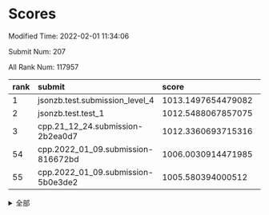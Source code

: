 # Scores

Modified Time: 2022-02-01 11:34:06

Submit Num: 207

All Rank Num: 117957

| rank |               submit               |       score        |       sigma        | pk_num |
| :--- | :--------------------------------- | :----------------- | :----------------- | :----- |
| 1    | jsonzb.test.submission_level_4     | 1013.1497654479082 | 0.7968066040346522 | 2277   |
| 2    | jsonzb.test.test_1                 | 1012.5488067857075 | 0.7902934108153644 | 2276   |
| 3    | cpp.21_12_24.submission-2b2ea0d7   | 1012.3360693715316 | 0.769084519089721  | 2282   |
| 54   | cpp.2022_01_09.submission-816672bd | 1006.0030914471985 | 0.7285950069897648 | 2281   |
| 55   | cpp.2022_01_09.submission-5b0e3de2 | 1005.580394000512  | 0.7301183225274205 | 2277   |


<details>
<summary>全部</summary>

| rank |                 submit                 |       score        |       sigma        | pk_num |
| :--- | :------------------------------------- | :----------------- | :----------------- | :----- |
| 1    | jsonzb.test.submission_level_4         | 1013.1497654479082 | 0.7968066040346522 | 2277   |
| 2    | jsonzb.test.test_1                     | 1012.5488067857075 | 0.7902934108153644 | 2276   |
| 3    | cpp.21_12_24.submission-2b2ea0d7       | 1012.3360693715316 | 0.769084519089721  | 2282   |
| 4    | gobigger.level_3.submission_level_3_2  | 1011.8523070221811 | 0.7870146359563603 | 2280   |
| 5    | gobigger.level_3.submission_level_3_18 | 1011.5506800229116 | 0.7575896199378352 | 2277   |
| 6    | gobigger.level_3.submission_level_3_14 | 1011.4702922084856 | 0.7690193388694183 | 2277   |
| 7    | gobigger.level_3.submission_level_3_36 | 1011.1705068473962 | 0.7773319969119217 | 2279   |
| 8    | gobigger.level_3.submission_level_3_25 | 1011.1464614056653 | 0.7657585721839661 | 2284   |
| 9    | gobigger.level_3.submission_level_3_35 | 1011.1348619647247 | 0.7843723784347777 | 2279   |
| 10   | gobigger.level_3.submission_level_3_6  | 1011.0107154941361 | 0.7401304382500035 | 2281   |
| 11   | gobigger.level_3.submission_level_3_42 | 1011.0015995625716 | 0.759977249955766  | 2275   |
| 12   | gobigger.level_3.submission_level_3_23 | 1010.7730751850222 | 0.77828559386648   | 2281   |
| 13   | gobigger.level_3.submission_level_3_39 | 1010.7005639492662 | 0.752172821688545  | 2277   |
| 14   | gobigger.level_3.submission_level_3_9  | 1010.6977998359203 | 0.7608835182384972 | 2279   |
| 15   | gobigger.level_3.submission_level_3_49 | 1010.664800549574  | 0.7868060593840295 | 2279   |
| 16   | gobigger.level_3.submission_level_3_0  | 1010.624970959462  | 0.790352114092395  | 2280   |
| 17   | gobigger.level_3.submission_level_3_1  | 1010.583350250561  | 0.7684010420025572 | 2277   |
| 18   | gobigger.level_3.submission_level_3_26 | 1010.3946298240652 | 0.776298905978156  | 2276   |
| 19   | gobigger.level_3.submission_level_3_31 | 1010.3743384912913 | 0.7660667272426929 | 2285   |
| 20   | gobigger.level_3.submission_level_3_16 | 1010.2533439878213 | 0.7610058666807058 | 2281   |
| 21   | gobigger.level_3.submission_level_3_29 | 1010.1982766177111 | 0.7512219207317752 | 2279   |
| 22   | gobigger.level_3.submission_level_3_19 | 1010.1056353352002 | 0.7590095791244321 | 2279   |
| 23   | gobigger.level_3.submission_level_3_11 | 1010.1026831161346 | 0.7784908250414688 | 2281   |
| 24   | gobigger.level_3.submission_level_3_45 | 1009.9620504836611 | 0.7696220924386817 | 2280   |
| 25   | gobigger.level_3.submission_level_3_13 | 1009.9253445807057 | 0.7749896292238259 | 2282   |
| 26   | gobigger.level_3.submission_level_3_37 | 1009.919921626286  | 0.7605160831288382 | 2279   |
| 27   | gobigger.level_3.submission_level_3_3  | 1009.8857342970031 | 0.7484102593795177 | 2282   |
| 28   | gobigger.level_3.submission_level_3_40 | 1009.8210313820383 | 0.7485893753733434 | 2279   |
| 29   | gobigger.level_3.submission_level_3_38 | 1009.8144378766058 | 0.7634319527085835 | 2285   |
| 30   | gobigger.level_3.submission_level_3_30 | 1009.7082641689917 | 0.7494450802345393 | 2280   |
| 31   | gobigger.level_3.submission_level_3_10 | 1009.6131976154086 | 0.7613292013493562 | 2278   |
| 32   | gobigger.level_3.submission_level_3_33 | 1009.609306031402  | 0.7390545575417863 | 2285   |
| 33   | gobigger.level_3.submission_level_3_44 | 1009.6070742836373 | 0.7317308124958821 | 2279   |
| 34   | gobigger.level_3.submission_level_3_34 | 1009.5907701876406 | 0.7605105762062597 | 2273   |
| 35   | gobigger.level_3.submission_level_3_43 | 1009.5659340044662 | 0.7580689861147178 | 2278   |
| 36   | gobigger.level_3.submission_level_3_48 | 1009.5447342599002 | 0.7480975649447243 | 2278   |
| 37   | gobigger.level_3.submission_level_3_15 | 1009.5443221031791 | 0.7304276338435974 | 2278   |
| 38   | gobigger.level_3.submission_level_3_22 | 1009.3684479479075 | 0.7617937326696115 | 2283   |
| 39   | gobigger.level_3.submission_level_3_20 | 1009.3643394015106 | 0.748050755049745  | 2285   |
| 40   | gobigger.level_3.submission_level_3_7  | 1009.3493773080686 | 0.7551898629960833 | 2285   |
| 41   | gobigger.level_3.submission_level_3_32 | 1009.2966670309554 | 0.7551212945307406 | 2280   |
| 42   | gobigger.level_3.submission_level_3_41 | 1009.2388253006811 | 0.7528113756900465 | 2279   |
| 43   | gobigger.level_3.submission_level_3_47 | 1009.2081365782385 | 0.7241620525840168 | 2281   |
| 44   | gobigger.level_3.submission_level_3_24 | 1009.1385478585338 | 0.7459178343085842 | 2275   |
| 45   | gobigger.level_3.submission_level_3_17 | 1009.0100767111888 | 0.7467232441943433 | 2280   |
| 46   | gobigger.level_3.submission_level_3_8  | 1009.0016789142038 | 0.7515864142972241 | 2281   |
| 47   | gobigger.level_3.submission_level_3_5  | 1008.9576350234439 | 0.7397417503638659 | 2278   |
| 48   | gobigger.level_3.submission_level_3_27 | 1008.9244702805275 | 0.7560092988594829 | 2279   |
| 49   | gobigger.level_3.submission_level_3_46 | 1008.8903022110884 | 0.7413660133628233 | 2278   |
| 50   | gobigger.level_3.submission_level_3_4  | 1008.7550052367692 | 0.7295988379835583 | 2280   |
| 51   | gobigger.level_3.submission_level_3_21 | 1008.6109409733928 | 0.7872676173466594 | 2282   |
| 52   | gobigger.level_3.submission_level_3_12 | 1008.5865332712472 | 0.7305320331519243 | 2285   |
| 53   | gobigger.level_3.submission_level_3_28 | 1007.7645653909028 | 0.7252947589504277 | 2278   |
| 54   | cpp.2022_01_09.submission-816672bd     | 1006.0030914471985 | 0.7285950069897648 | 2281   |
| 55   | cpp.2022_01_09.submission-5b0e3de2     | 1005.580394000512  | 0.7301183225274205 | 2277   |
| 56   | gobigger.level_1.submission_level_1_21 | 1005.2533219949579 | 0.740859768586057  | 2281   |
| 57   | gobigger.level_1.submission_level_1_41 | 1005.0427603617613 | 0.724659261271499  | 2282   |
| 58   | gobigger.level_1.submission_level_1_47 | 1005.0003456562893 | 0.7366685019289155 | 2283   |
| 59   | gobigger.level_1.submission_level_1_17 | 1004.9195399031229 | 0.7212274027155543 | 2281   |
| 60   | gobigger.level_1.submission_level_1_1  | 1004.3841891775742 | 0.7223601464158393 | 2274   |
| 61   | gobigger.level_1.submission_level_1_46 | 1004.3370037868405 | 0.7222673070720815 | 2284   |
| 62   | gobigger.level_1.submission_level_1_10 | 1004.3276995109286 | 0.7217881322376325 | 2282   |
| 63   | gobigger.level_1.submission_level_1_6  | 1004.2969724564136 | 0.7121348371640578 | 2283   |
| 64   | gobigger.level_1.submission_level_1_15 | 1004.1944013123971 | 0.717200574960397  | 2278   |
| 65   | gobigger.level_1.submission_level_1_45 | 1004.1089370387565 | 0.7113914572403998 | 2283   |
| 66   | gobigger.level_1.submission_level_1_29 | 1004.0816528524482 | 0.7179863166802978 | 2282   |
| 67   | gobigger.level_1.submission_level_1_2  | 1003.9528923943984 | 0.708630653244517  | 2277   |
| 68   | gobigger.level_1.submission_level_1_37 | 1003.9431278155653 | 0.7276899945242954 | 2284   |
| 69   | gobigger.level_1.submission_level_1_20 | 1003.7883426662407 | 0.7130195141903154 | 2275   |
| 70   | gobigger.level_1.submission_level_1_18 | 1003.7436710279401 | 0.720214377227323  | 2281   |
| 71   | gobigger.level_1.submission_level_1_8  | 1003.6223092997424 | 0.7098981866119811 | 2277   |
| 72   | gobigger.level_1.submission_level_1_33 | 1003.5721291168172 | 0.710869900297565  | 2279   |
| 73   | gobigger.level_1.submission_level_1_12 | 1003.5028679872914 | 0.7148623734892244 | 2279   |
| 74   | gobigger.level_1.submission_level_1_3  | 1003.4981858886587 | 0.7142271369298362 | 2279   |
| 75   | gobigger.level_1.submission_level_1_31 | 1003.4004685660412 | 0.7086032152108067 | 2279   |
| 76   | gobigger.level_1.submission_level_1_43 | 1003.3813360993161 | 0.7076610149897843 | 2279   |
| 77   | gobigger.level_1.submission_level_1_30 | 1003.3254170909246 | 0.7191553033979604 | 2281   |
| 78   | gobigger.level_1.submission_level_1_24 | 1003.2606933383263 | 0.7181566678537542 | 2281   |
| 79   | gobigger.level_1.submission_level_1_40 | 1003.2121703746274 | 0.7236773002038737 | 2274   |
| 80   | gobigger.level_1.submission_level_1_13 | 1003.1834916829315 | 0.714455354777878  | 2285   |
| 81   | gobigger.level_1.submission_level_1_44 | 1003.0914916687525 | 0.7169569247157572 | 2282   |
| 82   | gobigger.level_1.submission_level_1_9  | 1003.081621915164  | 0.7220526046926924 | 2281   |
| 83   | gobigger.level_1.submission_level_1_22 | 1003.0162071617351 | 0.7179574827363607 | 2281   |
| 84   | gobigger.level_1.submission_level_1_28 | 1003.0034455481414 | 0.7079660326877518 | 2280   |
| 85   | gobigger.level_1.submission_level_1_32 | 1002.973604518617  | 0.7223985061557087 | 2278   |
| 86   | gobigger.level_1.submission_level_1_7  | 1002.949768775931  | 0.7235929153126921 | 2284   |
| 87   | gobigger.level_1.submission_level_1_5  | 1002.9413252760897 | 0.7001849175653668 | 2279   |
| 88   | gobigger.level_1.submission_level_1_27 | 1002.8902936042322 | 0.7222967481531372 | 2285   |
| 89   | gobigger.level_1.submission_level_1_0  | 1002.8896718854495 | 0.7124657276058175 | 2278   |
| 90   | gobigger.level_1.submission_level_1_26 | 1002.8856491377611 | 0.6993860361946954 | 2280   |
| 91   | gobigger.level_1.submission_level_1_23 | 1002.8355041176044 | 0.7080510942198417 | 2275   |
| 92   | gobigger.level_1.submission_level_1_4  | 1002.8315899175088 | 0.7227648898294715 | 2279   |
| 93   | gobigger.level_1.submission_level_1_48 | 1002.7884392834872 | 0.7206573721603545 | 2280   |
| 94   | gobigger.level_1.submission_level_1_34 | 1002.6552691059716 | 0.7243315167662691 | 2282   |
| 95   | gobigger.level_1.submission_level_1_42 | 1002.6324985256617 | 0.7184341136608877 | 2276   |
| 96   | gobigger.level_1.submission_level_1_39 | 1002.533927407734  | 0.7273460127738242 | 2283   |
| 97   | gobigger.level_1.submission_level_1_19 | 1002.4261786657335 | 0.717319138246173  | 2282   |
| 98   | gobigger.level_1.submission_level_1_35 | 1002.4053392994683 | 0.71624310314474   | 2273   |
| 99   | gobigger.level_1.submission_level_1_14 | 1002.2080633212092 | 0.7149706116966781 | 2275   |
| 100  | gobigger.level_1.submission_level_1_25 | 1002.1673417363586 | 0.7120114474329363 | 2278   |
| 101  | gobigger.level_1.submission_level_1_36 | 1002.0841849145258 | 0.7071619073366645 | 2275   |
| 102  | gobigger.level_1.submission_level_1_49 | 1001.9272845189403 | 0.7217978025873166 | 2282   |
| 103  | gobigger.level_1.submission_level_1_38 | 1001.9251857335438 | 0.7099488546706043 | 2279   |
| 104  | gobigger.level_1.submission_level_1_11 | 1001.6245429114505 | 0.7161186646766164 | 2280   |
| 105  | gobigger.level_1.submission_level_1_16 | 1001.3942667246064 | 0.7189840103616082 | 2278   |
| 106  | gobigger.random.submission_random_46   | 997.9828128660862  | 0.6994666390964023 | 2273   |
| 107  | gobigger.random.submission_random_37   | 997.3959264777152  | 0.7103255792072861 | 2280   |
| 108  | gobigger.random.submission_random_3    | 996.7565780325463  | 0.7121520179240478 | 2281   |
| 109  | gobigger.random.submission_random_24   | 996.5335995077417  | 0.7110734719143715 | 2279   |
| 110  | gobigger.random.submission_random_45   | 996.5318111347698  | 0.7191621155841756 | 2278   |
| 111  | gobigger.random.submission_random_43   | 996.4777686851672  | 0.7006249132640492 | 2278   |
| 112  | gobigger.random.submission_random_10   | 996.4639993704398  | 0.7126746750135349 | 2279   |
| 113  | gobigger.random.submission_random_17   | 996.4344890793537  | 0.7169324488323064 | 2282   |
| 114  | gobigger.random.submission_random_36   | 996.4307755252123  | 0.707564454748357  | 2280   |
| 115  | gobigger.random.submission_random_21   | 996.428378968517   | 0.7101539356297135 | 2280   |
| 116  | gobigger.random.submission_random_11   | 996.3275403050606  | 0.71178515081212   | 2277   |
| 117  | gobigger.random.submission_random_23   | 996.296209887601   | 0.7101409493271175 | 2278   |
| 118  | gobigger.random.submission_random_1    | 996.2904028254032  | 0.7025343825097964 | 2278   |
| 119  | gobigger.random.submission_random_16   | 996.2733826897852  | 0.6975777799975013 | 2283   |
| 120  | gobigger.random.submission_random_48   | 996.2498552806514  | 0.6887185149099033 | 2279   |
| 121  | gobigger.random.submission_random_30   | 996.1967521539023  | 0.7052373805812954 | 2279   |
| 122  | gobigger.random.submission_random_6    | 996.1640096624667  | 0.724240882117426  | 2280   |
| 123  | gobigger.random.submission_random_47   | 996.1122359270964  | 0.7119666926426921 | 2272   |
| 124  | gobigger.random.submission_random_14   | 996.10886684401    | 0.7100917727027306 | 2281   |
| 125  | gobigger.random.submission_random_0    | 996.0685859895502  | 0.7095187478280063 | 2283   |
| 126  | gobigger.random.submission_random_32   | 996.0397709369798  | 0.71887117360497   | 2280   |
| 127  | gobigger.random.submission_random_40   | 995.9367575700063  | 0.7044722878228149 | 2278   |
| 128  | gobigger.random.submission_random_33   | 995.8600072529354  | 0.714361134727748  | 2281   |
| 129  | gobigger.random.submission_random_31   | 995.8232999136     | 0.7190413104098049 | 2276   |
| 130  | gobigger.random.submission_random_15   | 995.8212304963893  | 0.714583971048591  | 2277   |
| 131  | gobigger.random.submission_random_41   | 995.7413987978629  | 0.7224257514607043 | 2281   |
| 132  | gobigger.random.submission_random_4    | 995.7109493985275  | 0.7111333201139178 | 2279   |
| 133  | gobigger.random.submission_random_38   | 995.659530431704   | 0.7132221762306538 | 2280   |
| 134  | gobigger.random.submission_random_22   | 995.6489820762265  | 0.7228892620526581 | 2281   |
| 135  | gobigger.random.submission_random_8    | 995.6445664633635  | 0.7064166142319511 | 2282   |
| 136  | gobigger.random.submission_random_12   | 995.571679284421   | 0.7153550934564115 | 2277   |
| 137  | gobigger.random.submission_random_27   | 995.4414684757483  | 0.7229613188727368 | 2281   |
| 138  | gobigger.random.submission_random_42   | 995.4333218493641  | 0.7167234039572576 | 2274   |
| 139  | gobigger.random.submission_random_20   | 995.4138053987527  | 0.7140499379161801 | 2276   |
| 140  | gobigger.random.submission_random_2    | 995.321474450342   | 0.7002898993850104 | 2277   |
| 141  | gobigger.random.submission_random_44   | 995.3054063701586  | 0.727104595311036  | 2279   |
| 142  | gobigger.random.submission_random_49   | 995.3024759980053  | 0.7140582352104755 | 2283   |
| 143  | gobigger.random.submission_random_5    | 995.2308390843385  | 0.714711575947678  | 2282   |
| 144  | gobigger.random.submission_random_28   | 995.2240012152312  | 0.7154060944848752 | 2285   |
| 145  | gobigger.random.submission_random_9    | 995.2125418902543  | 0.7151374998638024 | 2279   |
| 146  | gobigger.random.submission_random_25   | 995.2054968573004  | 0.6931342731271303 | 2276   |
| 147  | gobigger.random.submission_random_26   | 995.0973873438467  | 0.723400923760266  | 2281   |
| 148  | gobigger.random.submission_random_13   | 995.0584659695265  | 0.7049483335074374 | 2277   |
| 149  | gobigger.random.submission_random_18   | 995.0520720639801  | 0.7119198133060972 | 2279   |
| 150  | gobigger.random.submission_random_19   | 995.0463709029789  | 0.7100073299822525 | 2282   |
| 151  | gobigger.random.submission_random_35   | 994.9546793825284  | 0.7174137508007875 | 2284   |
| 152  | gobigger.random.submission_random_7    | 994.8281883842367  | 0.7240221080555461 | 2277   |
| 153  | gobigger.random.submission_random_29   | 994.6784882936905  | 0.712672720269614  | 2278   |
| 154  | gobigger.random.submission_random_39   | 994.2637372453435  | 0.708188544491527  | 2274   |
| 155  | gobigger.random.submission_random_34   | 994.2241052314894  | 0.7215633066883324 | 2278   |
| 156  | gobigger.level_2.submission_level_2_38 | 993.5067856321377  | 0.7356225980677238 | 2273   |
| 157  | gobigger.level_2.submission_level_2_19 | 993.5031014106982  | 0.735344729544833  | 2272   |
| 158  | gobigger.level_2.submission_level_2_18 | 993.4594428083076  | 0.7475803322271479 | 2282   |
| 159  | gobigger.level_2.submission_level_2_17 | 993.3137639354684  | 0.7281200588810885 | 2275   |
| 160  | gobigger.level_2.submission_level_2_27 | 993.2268817268897  | 0.7367142560706738 | 2280   |
| 161  | gobigger.level_2.submission_level_2_5  | 993.1719653769778  | 0.7391270018103908 | 2281   |
| 162  | gobigger.level_2.submission_level_2_43 | 993.157480378097   | 0.7401036307455645 | 2277   |
| 163  | gobigger.level_2.submission_level_2_15 | 993.1202205459592  | 0.7202667554440955 | 2285   |
| 164  | gobigger.level_2.submission_level_2_1  | 993.1115264723799  | 0.7423700150437517 | 2279   |
| 165  | gobigger.level_2.submission_level_2_9  | 993.0620779985854  | 0.7283828986710575 | 2277   |
| 166  | gobigger.level_2.submission_level_2_6  | 992.7826242464344  | 0.7399668977474374 | 2284   |
| 167  | gobigger.level_2.submission_level_2_47 | 992.7638518481181  | 0.7266726410348738 | 2281   |
| 168  | gobigger.level_2.submission_level_2_45 | 992.7392509258702  | 0.7437834821566723 | 2278   |
| 169  | gobigger.level_2.submission_level_2_26 | 992.73665357884    | 0.7377428948878013 | 2285   |
| 170  | gobigger.level_2.submission_level_2_0  | 992.5395680405993  | 0.7497495568867862 | 2280   |
| 171  | gobigger.level_2.submission_level_2_25 | 992.4906573904958  | 0.7221432017880522 | 2279   |
| 172  | gobigger.level_2.submission_level_2_29 | 992.4617097692272  | 0.7568464037858558 | 2284   |
| 173  | gobigger.level_2.submission_level_2_12 | 992.4077815278662  | 0.7288272858702608 | 2287   |
| 174  | gobigger.level_2.submission_level_2_49 | 992.3475028082116  | 0.7248592278995253 | 2278   |
| 175  | gobigger.level_2.submission_level_2_31 | 992.2373124012286  | 0.7442512283604131 | 2282   |
| 176  | gobigger.level_2.submission_level_2_40 | 992.2347946460142  | 0.7470955130693536 | 2276   |
| 177  | gobigger.level_2.submission_level_2_34 | 992.1848256437542  | 0.7589734430902877 | 2276   |
| 178  | gobigger.level_2.submission_level_2_8  | 992.1572538873346  | 0.7530130641509839 | 2277   |
| 179  | gobigger.level_2.submission_level_2_41 | 992.1076929506033  | 0.7483492364462059 | 2283   |
| 180  | gobigger.level_2.submission_level_2_23 | 992.0849604554949  | 0.7320235468515577 | 2277   |
| 181  | gobigger.level_2.submission_level_2_30 | 992.083781230489   | 0.736076119970327  | 2281   |
| 182  | gobigger.level_2.submission_level_2_33 | 992.0701828499643  | 0.7401936850810884 | 2272   |
| 183  | gobigger.level_2.submission_level_2_2  | 992.0582101482472  | 0.7375888863529209 | 2279   |
| 184  | gobigger.level_2.submission_level_2_46 | 992.0575689020728  | 0.744939077483971  | 2272   |
| 185  | gobigger.level_2.submission_level_2_16 | 992.0032229858193  | 0.7495353780408472 | 2276   |
| 186  | gobigger.level_2.submission_level_2_4  | 992.0022229277108  | 0.7328278885103768 | 2281   |
| 187  | gobigger.level_2.submission_level_2_14 | 991.9207470021273  | 0.7584257532481354 | 2273   |
| 188  | gobigger.level_2.submission_level_2_22 | 991.8890175245782  | 0.7487521305207094 | 2283   |
| 189  | gobigger.level_2.submission_level_2_48 | 991.8447720216066  | 0.7462168715702562 | 2280   |
| 190  | gobigger.level_2.submission_level_2_10 | 991.8142387755473  | 0.7532776133723683 | 2280   |
| 191  | gobigger.level_2.submission_level_2_36 | 991.8014507149849  | 0.7211715422835706 | 2280   |
| 192  | gobigger.level_2.submission_level_2_28 | 991.7995114859832  | 0.7453696837024327 | 2283   |
| 193  | gobigger.level_2.submission_level_2_21 | 991.682884619034   | 0.7511957302165649 | 2281   |
| 194  | gobigger.level_2.submission_level_2_24 | 991.6783423686575  | 0.7518255721509004 | 2278   |
| 195  | gobigger.level_2.submission_level_2_11 | 991.5980992995097  | 0.7476737236786831 | 2280   |
| 196  | gobigger.level_2.submission_level_2_39 | 991.5965267979769  | 0.7616109323017118 | 2281   |
| 197  | gobigger.level_2.submission_level_2_37 | 991.3568407544669  | 0.7430974908833186 | 2282   |
| 198  | gobigger.level_2.submission_level_2_44 | 991.2187439589793  | 0.7376561940173487 | 2274   |
| 199  | gobigger.level_2.submission_level_2_35 | 991.1019410628227  | 0.7454934104633775 | 2276   |
| 200  | gobigger.level_2.submission_level_2_32 | 991.0253259902846  | 0.7372737849496097 | 2278   |
| 201  | gobigger.level_2.submission_level_2_13 | 990.8349190097194  | 0.763729931697997  | 2281   |
| 202  | gobigger.level_2.submission_level_2_3  | 990.6807378754867  | 0.7537219044339425 | 2281   |
| 203  | gobigger.level_2.submission_level_2_42 | 990.3527957689646  | 0.7661891103158645 | 2276   |
| 204  | gobigger.level_2.submission_level_2_7  | 990.1482018858048  | 0.765627748810808  | 2284   |
| 205  | gobigger.level_2.submission_level_2_20 | 989.8166224372372  | 0.8071135472040524 | 2276   |
| 206  | gobigger.none.submission_none_1        | 977.8521000491442  | 1.2398080193594956 | 2270   |
| 207  | gobigger.none.submission_none_0        | 976.0167732572621  | 1.377634072119998  | 2279   |

</details>